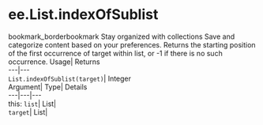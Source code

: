  
#  ee.List.indexOfSublist 
bookmark_borderbookmark Stay organized with collections  Save and categorize content based on your preferences. 
Returns the starting position of the first occurrence of target within list, or -1 if there is no such occurrence. 
Usage| Returns  
---|---  
`List.indexOfSublist(target)`| Integer  
Argument| Type| Details  
---|---|---  
this: `list`| List|   
`target`| List|   
